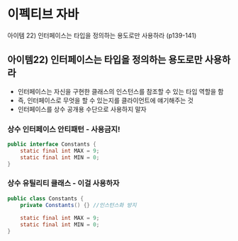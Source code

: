 # 이펙티브 자바

아이템 22) 인터페이스는 타입을 정의하는 용도로만 사용하라 (p139-141)


## 아이템22) 인터페이스는 타입을 정의하는 용도로만 사용하라
- 인터페이스는 자신을 구현한 클래스의 인스턴스를 참조할 수 있는 타입 역할을 함
- 즉, 인터페이스로 무엇을 할 수 있는지를 클라이언트에 얘기해주는 것
- 인터페이스를 상수 공개용 수단으로 사용하지 말자

### 상수 인터페이스 안티패턴 - 사용금지!
```java
public interface Constants {
    static final int MAX = 9;
    static final int MIN = 0;
}
```

### 상수 유틸리티 클래스 - 이걸 사용하자
```java
public class Constants {
    private Constants() {} //인스턴스화 방지
    
    static final int MAX = 9;
    static final int MIN = 0;
}
```
